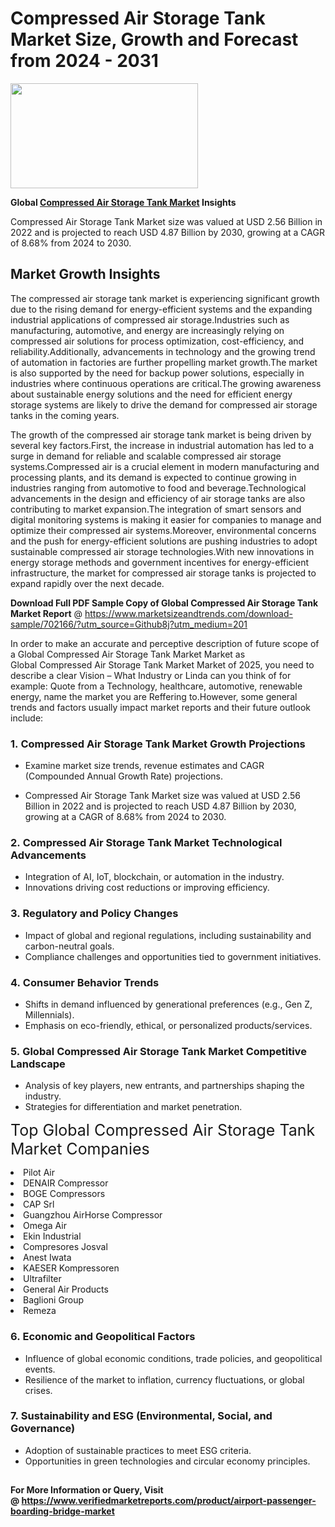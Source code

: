 <H1>Compressed Air Storage Tank Market Size, Growth and Forecast from 2024 - 2031</H1><img class="aligncenter size-medium wp-image-584254" src="https://thirdeyenews.in/wp-content/uploads/2024/09/Global-Market-Research-300x168.jpeg" alt="" width="300" height="168" /><p><strong>Global&nbsp;<a href="https://www.marketsizeandtrends.com/download-sample/702166/?utm_source=Github8j?utm_medium=201">Compressed Air Storage Tank Market</a> Insights</strong></p><p>Compressed Air Storage Tank Market size was valued at USD 2.56 Billion in 2022 and is projected to reach USD 4.87 Billion by 2030, growing at a CAGR of 8.68% from 2024 to 2030.</p><p><h2>Market Growth Insights</h2> <p>The compressed air storage tank market is experiencing significant growth due to the rising demand for energy-efficient systems and the expanding industrial applications of compressed air storage.Industries such as manufacturing, automotive, and energy are increasingly relying on compressed air solutions for process optimization, cost-efficiency, and reliability.Additionally, advancements in technology and the growing trend of automation in factories are further propelling market growth.The market is also supported by the need for backup power solutions, especially in industries where continuous operations are critical.The growing awareness about sustainable energy solutions and the need for efficient energy storage systems are likely to drive the demand for compressed air storage tanks in the coming years.</p> <p>The growth of the compressed air storage tank market is being driven by several key factors.First, the increase in industrial automation has led to a surge in demand for reliable and scalable compressed air storage systems.Compressed air is a crucial element in modern manufacturing and processing plants, and its demand is expected to continue growing in industries ranging from automotive to food and beverage.Technological advancements in the design and efficiency of air storage tanks are also contributing to market expansion.The integration of smart sensors and digital monitoring systems is making it easier for companies to manage and optimize their compressed air systems.Moreover, environmental concerns and the push for energy-efficient solutions are pushing industries to adopt sustainable compressed air storage technologies.With new innovations in energy storage methods and government incentives for energy-efficient infrastructure, the market for compressed air storage tanks is projected to expand rapidly over the next decade.</p> <p><span class=""><strong>Download Full PDF Sample Copy of Global Compressed Air Storage Tank Market Report</strong> @ <a href="https://www.marketsizeandtrends.com/download-sample/702166/?utm_source=Github8j?utm_medium=201" target="_blank">https://www.marketsizeandtrends.com/download-sample/702166/?utm_source=Github8j?utm_medium=201</a></span></p><p>In order to make an accurate and perceptive description of future scope of a Global&nbsp;Compressed Air Storage Tank Market Market as Global&nbsp;Compressed Air Storage Tank Market Market of 2025, you need to describe a clear Vision &ndash; What Industry or Linda can you think of for example: Quote from a Technology, healthcare, automotive, renewable energy, name the market you are Reffering to.However, some general trends and factors usually impact market reports and their future outlook include:</p><h3>1.&nbsp;<strong>Compressed Air Storage Tank Market Growth Projections</strong></h3><ul><li>Examine market size trends, revenue estimates and CAGR (Compounded Annual Growth Rate) projections.</li><li><p>Compressed Air Storage Tank Market size was valued at USD 2.56 Billion in 2022 and is projected to reach USD 4.87 Billion by 2030, growing at a CAGR of 8.68% from 2024 to 2030.</p></li></ul><h3>2.&nbsp;<strong>Compressed Air Storage Tank Market Technological Advancements</strong></h3><ul><li>Integration of AI, IoT, blockchain, or automation in the industry.</li><li>Innovations driving cost reductions or improving efficiency.</li></ul><h3>3.&nbsp;<strong>Regulatory and Policy Changes</strong></h3><ul><li>Impact of global and regional regulations, including sustainability and carbon-neutral goals.</li><li>Compliance challenges and opportunities tied to government initiatives.</li></ul><h3>4.&nbsp;<strong>Consumer Behavior Trends</strong></h3><ul><li>Shifts in demand influenced by generational preferences (e.g., Gen Z, Millennials).</li><li>Emphasis on eco-friendly, ethical, or personalized products/services.</li></ul><h3>5.&nbsp;<strong>Global Compressed Air Storage Tank Market Competitive Landscape</strong></h3><ul><li>Analysis of key players, new entrants, and partnerships shaping the industry.</li><li>Strategies for differentiation and market penetration.</li></ul><p data-pm-slice="1 1 []"><span style="color: inherit; font-family: inherit; font-size: 25px;">Top Global Compressed Air Storage Tank Market Companies</span></p><div class="" data-test-id=""><p><li>Pilot Air</li><li> DENAIR Compressor</li><li> BOGE Compressors</li><li> CAP Srl</li><li> Guangzhou AirHorse Compressor</li><li> Omega Air</li><li> Ekin Industrial</li><li> Compresores Josval</li><li> Anest Iwata</li><li> KAESER Kompressoren</li><li> Ultrafilter</li><li> General Air Products</li><li> Baglioni Group</li><li> Remeza</li></p></div><h3>6.&nbsp;<strong>Economic and Geopolitical Factors</strong></h3><ul><li>Influence of global economic conditions, trade policies, and geopolitical events.</li><li>Resilience of the market to inflation, currency fluctuations, or global crises.</li></ul><h3>7.&nbsp;<strong>Sustainability and ESG (Environmental, Social, and Governance)</strong></h3><ul><li>Adoption of sustainable practices to meet ESG criteria.</li><li>Opportunities in green technologies and circular economy principles.</li></ul><h2><strong style="font-size: 14px;">For More Information or Query, Visit @&nbsp;</strong><a style="background-color: #ffffff; font-size: 14px;" href="https://www.marketsizeandtrends.com/report/compressed-air-storage-tank-market/" target="_blank">https://www.verifiedmarketreports.com/product/airport-passenger-boarding-bridge-market</a></h2>